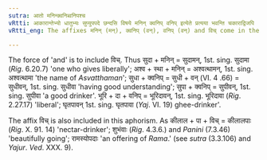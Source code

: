 ```yaml
---
sutra: आतो मनिन्क्वनिब्वनिपश्च
vRtti: आकारान्तेभ्यो धातुभ्यः सुप्युपपदे छन्दसि विषये मनिन् क्वनिप् वनिप् इत्येते प्रत्यया भवन्ति चकाराद्विजपि ॥
vRtti_eng: The affixes मनिन् (मन्), क्वनिप् (वन्), वनिप् (वन्) and विच् come in the _Chhandas_, after verbs which end in long आ, when a case-inflected word or an _upasarga_ is in composition.

---
```

The force of 'and' is to include विच्. Thus सुदा + मनिन् = सुदामन्, 1st. sing. सुदामा (_Rig_. 6.20.7) 'one who gives liberally'; अश्व + स्था + मनिन् = अश्वत्थामन्, 1st. sing. अश्वत्थामा 'the name of _Asvatthaman_'; सुधा + क्वनिप् = सुधी + वन् (VI. 4 .66) = सुधीवन्, 1st. sing. सुधीवा 'having good understanding'; सुपा + क्वनिप् = सुपीवन्, 1st. sing. सुपीवा 'a good drinker'. भूरि + दा + वनिप् = भूरिदावन्, 1st. sing. भूरिदावा (_Rig_. 2.27.17) 'liberal'; घृतपावन् 1st. sing. घृतपावा (_Yaj_. VI. 19) ghee-drinker'.

The affix विच् is also included in this aphorism. As कीलाल + पा + विच् = कीलालपाः (_Rig_. X. 91. 14) 'nectar-drinker'; शुभंवाः (_Rig_. 4.3.6.) and _Panini_ (7.3.46) 'beautifully going'; रामस्योपदाः 'an offering of _Rama_.' (see _sutra_ (3.3.106) and _Yajur_. _Ved_. XXX. 9).